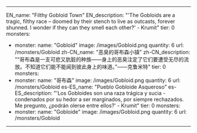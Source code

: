 ---

EN_name: "Filthy Gobloid Town"
EN_description: "'The Gobloids are a tragic, filthy race – doomed by their stench to live as outcasts, forever shunned. I wonder if they can they smell each other?' - Krumit"
tier: 0
monsters:
  - monster:
    name: "Gobloid"
    image: /images/Gobloid.png
    quantity: 6
    url: /monsters/Gobloid
zh-CN_name: "恶臭的哥布森小镇"
zh-CN_description: "“哥布森是一支可悲又肮脏的种族——身上的恶臭注定了它们要遭受无尽的流放。不知道它们能不能闻到彼此身上的味道。”——克鲁米特"
tier: 0
monsters:
  - monster:
    name: "哥布森"
    image: /images/Gobloid.png
    quantity: 6
    url: /monsters/Gobloid
es-ES_name: "Pueblo Gobloide Asqueroso"
es-ES_description: "'Los Gobloides son una raza trágica y sucia - condenados por su hedor a ser marginados, por siempre rechazados. Me pregunto, ¿podrán olerse entre ellos?' - Krumit"
tier: 0
monsters:
  - monster:
    name: "Gobloide"
    image: /images/Gobloid.png
    quantity: 6
    url: /monsters/Gobloid
---